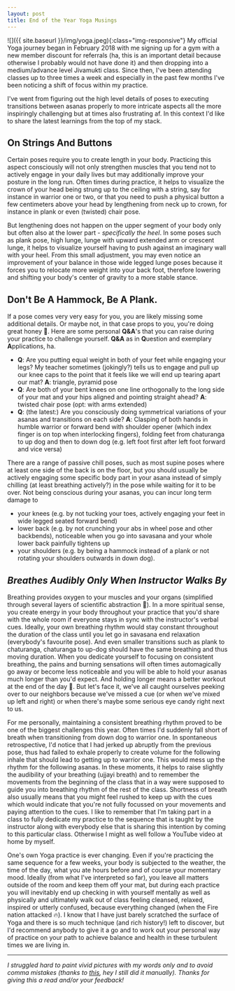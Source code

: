 ```yaml
---
layout: post
title: End of the Year Yoga Musings
---
```


![]({{ site.baseurl }}/img/yoga.jpeg){:class="img-responsive"}
My official Yoga journey began in February 2018 with me signing up for a gym with a new member discount for referrals (ha, this is an important detail because otherwise I probably would not have done it) and then dropping into a medium/advance level Jivamukti class. Since then, I've been attending classes up to three times a week and especially in the past few months I've been noticing a shift of focus within my practice. 

I've went from figuring out the high level details of poses to executing transitions between asanas properly to more intricate aspects all the more inspiringly challenging but at times also frustrating af. In this context I'd like to share the latest learnings from the top of my stack.

## On Strings And Buttons 

Certain poses require you to create length in your body. Practicing this aspect consciously will not only strengthen muscles that you tend not to actively engage in your daily lives but may additionally improve your posture in the long run. Often times during practice, it helps to visualize the crown of your head being strung up to the ceiling with a string, say for instance in warrior one or two, or that you need to push a physical button a few centimeters above your head by lengthening from neck up to crown, for instance in plank or even (twisted) chair pose. 

But lengthening does not happen on the upper segment of your body only but often also at the lower part - *specifically the heel*. In some poses such as plank pose, high lunge, lunge with upward extended arm or crescent lunge, it helps to visualize yourself having to push against an imaginary wall with your heel. From this small adjustment, you may even notice an improvement of your balance in those wide legged lunge poses because it forces you to relocate more weight into your back foot, therefore lowering and shifting your body's center of gravity to a more stable stance.

## Don't Be A Hammock, Be A Plank.

If a pose comes very very easy for you, you are likely missing some additional details. Or maybe not, in that case props to you, you're doing great honey 🤜. Here are some personal **Q&A**'s that you can raise during your practice to challenge yourself. **Q&A** as in **Q**uestion and exemplary **A**pplications, ha. 

* **Q**: Are you putting equal weight in both of your feet while engaging your legs? My teacher sometimes (jokingly?) tells us to engage and pull up our knee caps to the point that it feels like we will end up tearing apart our mat? **A**: triangle, pyramid pose
* **Q**: Are both of your bent knees on one line orthogonally to the long side of your mat and your hips aligned and pointing straight ahead? **A**: twisted chair pose (opt: with arms extended)
* **Q**: (the latest:) Are you consciously doing symmetrical variations of your asanas and transitions on each side? **A**: Clasping of both hands in humble warrior or forward bend with shoulder opener (which index finger is on top when interlocking fingers), folding feet from chaturanga to up dog and then to down dog (e.g. left foot first after left foot forward and vice versa)

There are a range of passive chill poses, such as most supine poses where at least one side of the back is on the floor, but you should usually be actively engaging some specific body part in your asana instead of simply chilling (at least breathing actively?) in the pose while waiting for it to be over. Not being conscious during your asanas, you can incur long term damage to 

* your knees (e.g. by not tucking your toes, actively engaging your feet in wide legged seated forward bend)
* lower back (e.g. by not crunching your abs in wheel pose and other backbends), noticeable when you go into savasana and your whole lower back painfully tightens up
* your shoulders (e.g. by being a hammock instead of a plank or not rotating your shoulders outwards in down dog). 

## *Breathes Audibly Only When Instructor Walks By*

Breathing provides oxygen to your muscles and your organs (simplified through several layers of scientific abstraction 🧬). In a more spiritual sense, you create energy in your body throughout your practice that you'd share with the whole room if everyone stays in sync with the instructor's verbal cues. Ideally, your own breathing rhythm would stay constant throughout the duration of the class until you let go in savasana end relaxation (everybody's favourite pose). And even smaller transitions such as plank to chaturanga, chaturanga to up-dog should have the same breathing and thus moving duration. When you dedicate yourself to focusing on consistent breathing, the pains and burning sensations will often times automagically go away or become less noticeable and you will be able to hold your asanas much longer than you'd expect. And holding longer means a better workout at the end of the day 🎉. But let's face it, we've all caught ourselves peeking over to our neighbors because we've missed a cue (or when we've mixed up left and right) or when there's maybe some serious eye candy right next to us.

For me personally, maintaining a consistent breathing rhythm proved to be one of the biggest challenges this year. Often times I'd suddenly fall short of breath when transitioning from down dog to warrior one. In spontaneous retrospective, I'd notice that I had jerked up abruptly from the previous pose, thus had failed to exhale properly to create volume for the following inhale that should lead to getting up to warrior one. This would mess up the rhythm for the following asanas. In these moments, it helps to raise slightly the audibility of your breathing (ujjayi breath) and to remember the movements from the beginning of the class that in a way were supposed to guide you into breathing rhythm of the rest of the class. Shortness of breath also usually means that you might feel rushed to keep up with the cues which would indicate that you're not fully focussed on your movements and paying attention to the cues. I like to remember that I'm taking part in a class to fully dedicate my practice to the sequence that is taught by the instructor along with everybody else that is sharing this intention by coming to this particular class. Otherwise I might as well follow a YouTube video at home by myself.

One's own Yoga practice is ever changing. Even if you're practicing the same sequence for a few weeks, your body is subjected to the weather, the time of the day, what you ate hours before and of course your momentary mood. Ideally (from what I've interpreted so far), you leave all matters outside of the room and keep them off your mat, but during each practice you will inevitably end up checking in with yourself mentally as well as physically and ultimately walk out of class feeling cleansed, relaxed, inspired or utterly confused, because everything changed (when the Fire nation attacked 🔥). I know that I have just barely scratched the surface of Yoga and there is so much technique (and rich history!) left to discover, but I'd recommend anybody to give it a go and to work out your personal way of practice on your path to achieve balance and health in these turbulent times we are living in.

---

*I struggled hard to paint vivid pictures with my words only and to avoid comma mistakes (thanks to [this](https://www.grammarly.com/blog/comma/), hey I still did it manually). Thanks for giving this a read and/or your feedback!*
